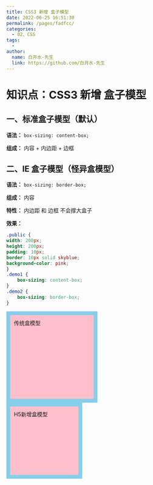 ```yaml
---
title: CSS3 新增 盒子模型
date: 2022-06-25 16:51:30
permalink: /pages/fadfcc/
categories:
  - 02、CSS
tags:
  - 
author: 
  name: 白开水-先生
  link: https://github.com/白开水-先生
---
```

# 知识点：CSS3 新增 盒子模型

## 一、标准盒子模型（默认）

**语法：** `box-sizing: content-box;`

**组成：** 内容 + 内边距 + 边框

## 二、IE 盒子模型（怪异盒模型）

**语法：** `box-sizing: border-box;`

**组成：** 内容

**特性：** 内边距 和 边框 不会撑大盒子

**效果：**
```css
.public {
width: 200px;
height: 200px;
padding: 10px;
border: 10px solid skyblue;
background-color: pink;
}
.demo1 {
    box-sizing: content-box;
}
.demo2 {
    box-sizing: border-box;
}
```
<!DOCTYPE html>
<html lang="zh-CN">
<head>
    <meta charset="UTF-8">
    <title>Document</title>
    <style>
        .public {
            width: 200px;
            height: 200px;
            padding: 10px;
            border: 10px solid skyblue;
            background-color: pink;
        }
        .demo1 {
            box-sizing: content-box;
        }
        .demo2 {
            box-sizing: border-box;
        }
    </style>
</head>
<body>
    <div class="public demo1">传统盒模型</div>
    <div class="public demo2">H5新增盒模型</div>
</body>
</html>